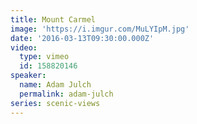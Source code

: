 ```yaml
---
title: Mount Carmel
image: 'https://i.imgur.com/MuLYIpM.jpg'
date: '2016-03-13T09:30:00.000Z'
video:
  type: vimeo
  id: 158820146
speaker:
  name: Adam Julch
  permalink: adam-julch
series: scenic-views
---
```


